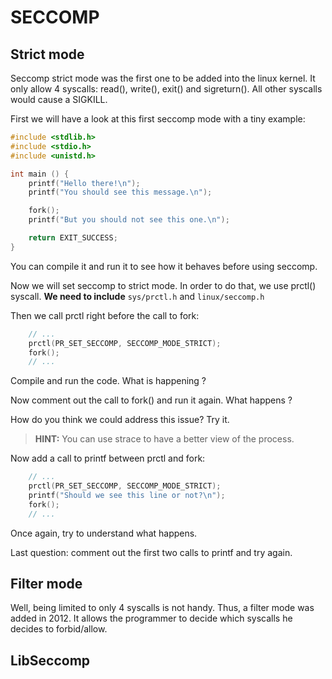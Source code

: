 # SECCOMP

## Strict mode

Seccomp strict mode was the first one to be added into the linux kernel. It only allow 4 syscalls: read(), write(), exit() and sigreturn().
All other syscalls would cause a SIGKILL.

First we will have a look at this first seccomp mode with a tiny example: 

```C
#include <stdlib.h>
#include <stdio.h>
#include <unistd.h>

int main () {
	printf("Hello there!\n");
	printf("You should see this message.\n");

	fork();
	printf("But you should not see this one.\n");

	return EXIT_SUCCESS;
}
```

You can compile it and run it to see how it behaves before using seccomp.

Now we will set seccomp to strict mode. In order to do that, we use prctl() syscall. **We need to include** `sys/prctl.h` and `linux/seccomp.h`

Then we call prctl right before the call to fork:

```C
	// ...
	prctl(PR_SET_SECCOMP, SECCOMP_MODE_STRICT);
	fork();
	// ...
```

Compile and run the code. What is happening ?

Now comment out the call to fork() and run it again. What happens ?

How do you think we could address this issue? Try it.

> **HINT:** You can use strace to have a better view of the process.

Now add a call to printf between prctl and fork:

```C
	// ...
	prctl(PR_SET_SECCOMP, SECCOMP_MODE_STRICT);
	printf("Should we see this line or not?\n");
	fork();
	// ...
```

Once again, try to understand what happens.

Last question: comment out the first two calls to printf and try again.

## Filter mode

Well, being limited to only 4 syscalls is not handy. Thus, a filter mode was added in 2012. It allows the programmer to decide which syscalls he decides to forbid/allow.



## LibSeccomp
